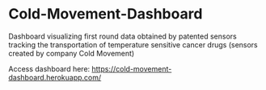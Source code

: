 # Cold-Movement-Dashboard
Dashboard visualizing first round data obtained by patented sensors tracking the transportation of temperature sensitive cancer drugs (sensors created by company Cold Movement)

Access dashboard here: https://cold-movement-dashboard.herokuapp.com/
